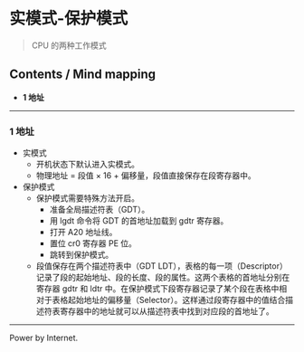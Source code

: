# 实模式-保护模式
> CPU 的两种工作模式

## Contents / Mind mapping
- **1 地址**

---

### 1 地址

- 实模式
  - 开机状态下默认进入实模式。
  - 物理地址 = 段值 × 16 + 偏移量，段值直接保存在段寄存器中。
- 保护模式
  - 保护模式需要特殊方法开启。
    - 准备全局描述符表（GDT）。
    - 用 lgdt 命令将 GDT 的首地址加载到 gdtr 寄存器。
    - 打开 A20 地址线。
    - 置位 cr0 寄存器 PE 位。
    - 跳转到保护模式。
  - 段值保存在两个描述符表中（GDT LDT），表格的每一项（Descriptor）记录了段的起始地址、段的长度、段的属性。这两个表格的首地址分别在寄存器 gdtr 和 ldtr 中。在保护模式下段寄存器记录了某个段在表格中相对于表格起始地址的偏移量（Selector）。这样通过段寄存器中的值结合描述符表寄存器中的地址就可以从描述符表中找到对应段的首地址了。



---
Power by Internet.
